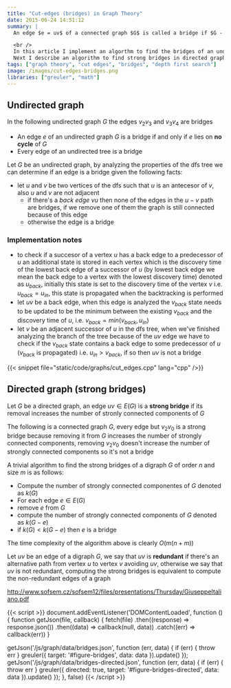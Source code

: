 ```yaml
---
title: "Cut-edges (bridges) in Graph Theory"
date: 2015-06-24 14:51:12
summary: |
  An edge $e = uv$ of a connected graph $G$ is called a bridge if $G - e$ is disconnected (it increases the number of components).

  <br />
  In this article I implement an algorthm to find the bridges of an undirected graph using DFS.
  Next I describe an algorithm to find strong bridges in directed graphs.
tags: ["graph theory", "cut edges", "bridges", "depth first search"]
image: /images/cut-edges-bridges.png
libraries: ["greuler", "math"]
---
```


## Undirected graph

In the following undirected graph $G$ the edges $v_2v_3$ and $v_3v_4$ are bridges

<div id="figure-bridges"></div>

- An edge $e$ of an undirected graph $G$ is a bridge if and only if $e$ lies on **no cycle** of $G$
- Every edge of an undirected tree is a bridge

Let $G$ be an undirected graph, by analyzing the properties of the dfs tree we can determine if an edge is a bridge given the following facts:

- let $u$ and $v$ be two vertices of the dfs such that $u$ is an antecesor of $v$, also $u$ and $v$ are not adjacent
  - if there's a *back edge* $vu$ then none of the edges in the $u-v$ path are bridges, if we remove one of them the graph is still connected because of this edge
  - otherwise the edge is a bridge

### Implementation notes

- to check if a succesor of a vertex $u$ has a back edge to a predecessor of $u$ an additional state is stored in each vertex which is the discovery time of the lowest back edge of a successor of $u$ (by lowest back edge we mean the back edge to a vertex with the lowest discovery time) denoted as $u_{back}$, initially this state is set to the discovery time of the vertex $v$ i.e. $u_{back} = u_{in}$, this state is propagated when the backtracking is performed
- let $uv$ be a back edge, when this edge is analyzed the $v_{back}$ state needs to be updated to be the minimum between the existing $v_{back}$ and the discovery time of $u$, i.e. $v_{back} = min(v_{back}, u_{in})$
- let $v$ be an adjacent successor of $u$ in the dfs tree, when we've finished analyzing the branch of the tree because of the $uv$ edge we have to check if the $v_{back}$ state contains a back edge to some predecessor of $u$ ($v_{back}$ is propagated) i.e. $u_{in} > v_{back}$, if so then $uv$ is not a bridge

{{< snippet file="static/code/graphs/cut_edges.cpp" lang="cpp" />}}

## Directed graph (strong bridges)

Let $G$ be a directed graph, an edge $uv \in E(G)$ is a **strong bridge** if its removal increases the number of stronly connected components of $G$

The following is a connected graph $G$, every edge but $v_2v_0$ is a strong bridge because removing it from $G$ increases the number of strongly connected components, removing $v_2v_0$ doesn't increase the number of strongly connected components so it's not a bridge

<div id="figure-bridges-directed"></div>

A trivial algorithm to find the strong bridges of a digraph $G$ of order $n$ and size $m$ is as follows:

- Compute the number of strongly connected componentes of $G$ denoted as $k(G)$
- For each edge $e \in E(G)$
 - remove $e$ from $G$
 - compute the number of strongly connected components of $G$ denoted as $k(G - e)$
 - if $k(G) < k(G - e)$ then $e$ is a bridge

The time complexity of the algorithm above is clearly $O(m(n + m))$

Let $uv$ be an edge of a digraph $G$, we say that $uv$ is **redundant** if there's an alternative path from vertex $u$ to vertex $v$ avoiding $uv$, otherwise we say that $uv$ is not redundant, computing the strong bridges is equivalent to compute the non-redundant edges of a graph

http://www.sofsem.cz/sofsem12/files/presentations/Thursday/GiuseppeItaliano.pdf

{{< script >}}
document.addEventListener('DOMContentLoaded', function () {
  function getJson(file, callback) {
    fetch(file)
      .then((response) => response.json())
      .then((data) => callback(null, data))
      .catch((err) => callback(err))
  }

  getJson('/js/graph/data/bridges.json', function (err, data) {
    if (err) { throw err }
    greuler({
      target: '#figure-bridges',
      data: data
    }).update()
  });
  getJson('/js/graph/data/bridges-directed.json', function (err, data) {
    if (err) { throw err }
    greuler({
      directed: true,
      target: '#figure-bridges-directed',
      data: data
    }).update()
  });
}, false)
{{< /script >}}
